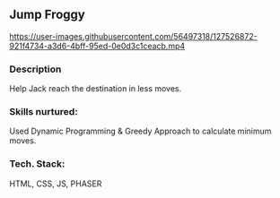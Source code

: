 ## Jump Froggy



https://user-images.githubusercontent.com/56497318/127526872-921f4734-a3d6-4bff-95ed-0e0d3c1ceacb.mp4



### Description
Help Jack reach the destination in less moves.

### Skills nurtured:
Used Dynamic Programming & Greedy Approach to calculate minimum moves.

### Tech. Stack:
HTML, CSS, JS, PHASER
